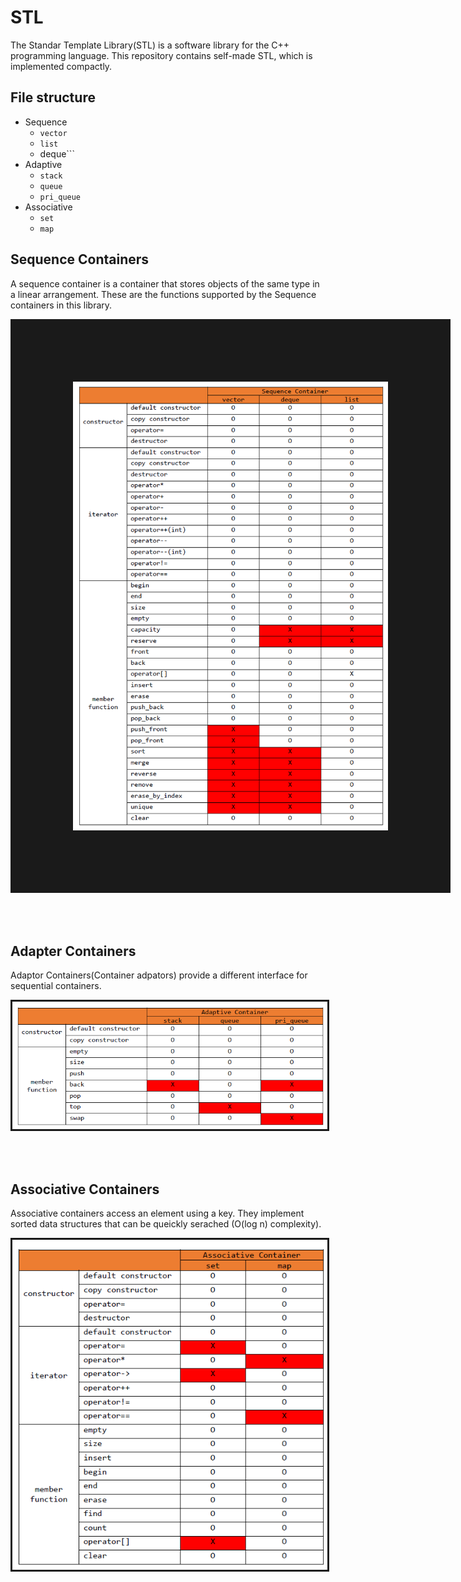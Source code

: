 # STL
The Standar Template Library(STL) is a software library for the C++ programming language. This repository contains self-made STL, which is implemented compactly. 


File structure
--------------------------------------
* Sequence
	+ ```vector```<br>
	+ ```list```<br>
	+ deque```<br>
* Adaptive
	+ ```stack```<br>
	+ ```queue```<br>
	+ ```pri_queue```<br>
* Associative
	+ ```set```<br>
	+ ```map```<br>
	

Sequence Containers
--------------------------------------
A sequence container is a container that stores objects of the same type in a linear arrangement. These are the functions supported by the Sequence containers in this library.


<img src="img_src/seq.png" border="100px" align="center" > </img><br><br><br><br>



Adapter Containers
--------------------------------------
Adaptor Containers(Container adpators) provide a different interface for sequential containers.


<img src="img_src/adp.png" border="3px" align="center" > </img><br><br><br><br>



 

Associative Containers
--------------------------------------
Associative containers access an element using a key. They implement sorted data structures that can be queickly serached (O(log n) complexity).


<img src="img_src/asc.png" border="3px" align="center" > </img>







 

 

 

 

 

 

 

 

 

 

 

 

 

 

 

 

 

 

 

 

 

 

 

 

 

 

 

 

 
